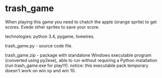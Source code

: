 # trash_game
When playing this game you need to chatch the apple (orange sprite) to get scores. Evede other sprites to save your score. 

technologies: python 3.4, pygame, livewires.

trash_game.py - source code file.

trash_game.zip - package with standalone Windows executable program (converted using py2exe),
                able to run without requiring a Python installation (run trash_game.exe for play!!!).
                notice: this executable pack temporary doesn't work on win xp and win 10.

